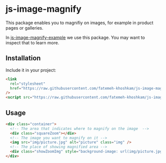 # js-image-magnify

This package enables you to magnifiy on images, for example in product pages or galleries.

In [js-image-magnify-example](https://github.com/fatemeh-khoshkam/js-image-magnify-example) we use this package.
You may want to inspect that to learn more.

## Installation

Include it in your project:

```html
<link
  rel="stylesheet"
  href="https://raw.githubusercontent.com/fatemeh-khoshkam/js-image-magnify/main/style.css"
/>
<script src="https://raw.githubusercontent.com/fatemeh-khoshkam/js-image-magnify/main/index.js"></script>
```

## Usage

```html
<div class="container">
  <!-- The area that indicates where to magnify on the image  -->
  <div class="squareZoom"></div>
  <!-- The image you want to magnify on it -->
  <img src="img/picture.jpg" alt="picture" class="img" />
  <!-- The place of showing magnified area -->
  <div class="showZoomImg" style="background-image: url(img/picture.jpg)"></div>
</div>
```
